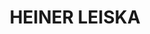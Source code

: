 ---
layout: home
title: HEINER LEISKA
image: /img/LEISKA_201808c01b.jpg
alt: HEINER LEISKA
text:
    top: "xxxxx"
    bottom: "22222222!"
---